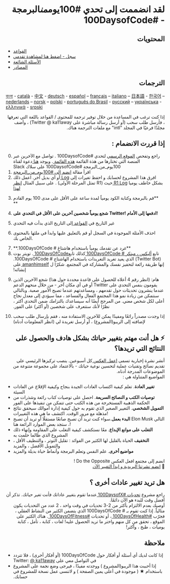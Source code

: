 # <div dir="rtl"> لقد انضممت إلى تحدي #100يوم*من*البرمجة - #100DaysofCode </div>

## <div dir="rtl"> المحتويات </div>

- <div dir="rtl"> <a href="rules.md">القواعد</a> </div>
- <div dir="rtl"> <a href="log.md"> سجل - اضغط هنا لمشاهدة تقدمي </a> </div>
- <div dir="rtl"> <a href="FAQ.md">الأسئلة الشائعة </a> </div>
- <div dir="rtl"> <a href="resources.md">المصادر </a></div>

## <div dir="rtl"> الترجمات </div>

[বাংলা](intl/bn/README.md) - [català](intl/ca/README.md) - [中文](intl/ch/README.md) - [deutsch](intl/de/README.md) - [español](intl/es/README.md) – [français](intl/fr/FAQ-fr.md) – [italiano](intl/it/README.md) – [日本語](intl/ja/README.md) - [한국어](intl/ko/README-ko.md) – [nederlands](intl/nl/README.md) – [norsk](intl/no/README.md) – [polski](intl/pl/README.md) - [português do Brasil](intl/pt-br/LEIAME.md) - [русский](intl/ru/README-ru.md) – [українська](intl/ua/README-ua.md) - [ελληνικά](intl/el/README.md) - [srpski](intl/sr/README-sr.md)

<div dir="rtl">
إذا كنت ترغب في المساعدة من خلال توفير ترجمة للمحتوى / القواعد باللغة التي تعرفها ، فأرسل طلب سحب (أو أرسل رسالة مباشرة على Twitter @ ka11away) ،  وأضف مجلدًا فرعيًا في المجلد "intl" مع ملفات الترجمة هناك. </div>

## <div dir="rtl"> إذا قررت الانضمام : </div>

0. <div dir="rtl"> راجع وتفحص <a href="http://100daysofcode.com/">  الموقع الرسمي</a>  لتحدي #100DaysofCode . تواصل مع الآخرين عبر المنصة التي تختارها من هذة القائمة <a href="www.100DaysOfCode.com/connect">هذه القائمة </a> . ويوجد <a href="https://www.100daysofcode.com/slack">هنا   </a> دعوة لقناة 100يوم_من_البرمجة #100DaysofCode  على سلاك Slack  </div>

1. <div dir="rtl"> اقرأ مقالة <a href="https://medium.freecodecamp.com/join-the-100daysofcode-556ddb4579e4/">انضم إلى #100يوم_من_البرمجة  </a>  </div>
2. <div dir="rtl"> افرق هذا المشروع لحسابك و احفظ تغيرات إلى <a href="log.md">Log </a>  أو أي بديل آخر. اعمل ذلك بشكل خاطف يوميا <a href="r1-log.md"> R1 Log </a>  حيث (R1 تمثل المرحلة الأولى) . على سبيل المثال <a href="https://github.com/Kallaway/100-days-kallaway-log/"> انظر لهذا </a> </div>

3. &#x202b; **قم بالبرمجة وكتابة الكود يومياً لمدة ساعة على الأقل على مدى 100 يوم القادم **
4. **شجع يومياً شخصين آخرين على الأقل في التحدي على Twitter! ادفعها إلى الأمام!**
5. غير التاريخ في <a href="rules.md">القواعد </a> إلى التاريخ الذي بدأت فيه التحدي
6. احذف الأمثلة الموجودة في السجل أو قم بالتعليق عليها وابدأ في ملئها بالمحتوى الخاص بك.
7. <div dir="rtl">  **غرد عن تقدمك يومياً  باستخدام هاشتاغ  # 100DaysOfCode.** </div>
8. <div dir="rtl"> تابع <a href="https://twitter.com/ka11away/">  أليكس ، مبتكر # 100DaysOfCode 
   </a>  كذلك تابع<a href="https://twitter.com/_100DaysOfCode">100DaysOfCode </a>. تويتر بوت (Twitter Bot)  الذي يعيد تغريد التغريدات باستخدام الهاشتاج # 100DaysOfCode. إنها طريقة رائعة لتحفيز نفسك والمشاركة في المجتمع. شكرًا ل <a href="https://twitter.com/amanhimself "> amanhimself  </a>  على إنشائه!  
   </div>
9. &#x202b; هام: (انظر رقم 4 أعلاه للحصول على قاعدة محددة حول هذا) شجع الآخرين الذين يقومون بنفس التحدي على Twitter أو في أي مكان آخر - من خلال منحهم الدعم عندما ينشرون تحديثات حول تقدمهم ، ومساعدتهم عندما تصبح الأمور صعبة. وبالتالي سنتمكن من زيادة نمو هذا المجتمع الفعال والمساعد ، مما سيؤدي إلى معدل نجاح أعلى لكل شخص معني. من المرجح أيضًا أنه سيساعدك بالتزامك ضمن التحدي أكثر ، نظرًا لأنك ستتعرف على شخصين (أو أكثر) على الفور.
10. &#x202b;إذا وجدت مصدراً رائعًا ومفيدًا يمكن للآخرين الاستفادة منه ، فقم بإرسال طلب سحب لإضافته إلى الريبو(المشروع) ، أو أرسل تغريدة لي (انظر المعلومات أدناه)

## <div dir="rtl"> ⚡ هل أنت مهتم بتغيير حياتك بشكل هادف والحصول على النتائج التي تريدها؟ </div>

<div dir="rtl"> أنشر نشرة إخبارية تسمى <a href="https://dotheopposite.substack.com/"> اعمل العكس </a>  كل أسبوعين. ينصب تركيزها الرئيسي على تقديم نصائح وتقنيات عملية لتحسين نوعية حياتك - بالاعتماد على مجموعة متنوعة من الموضوعات المدرجة أدناه. </div>

<div dir="rtl">  المواضيع المتناولة هي : </div>

- **تغيير العادة**. تعلم كيفية اكتساب العادات الجيدة بنجاح وكيفية الإقلاع عن العادات السيئة
- **توصيات الكتب و النصائح السريعة**. احصل على توصيات كتاب رائعة وشذرات من الحكمة الذهبية المستخرجة من هذه الكتب حتى تتمكن من تنفيذها على الفور
- **التمويل الشخصي**. التغيير الصغير الذي تقوم به حول كيفية إدارة أموالك سيحقق نتائج مذهلة مع مرور الوقت. اكتشف ما هي هذه التغييرات!
- **البدء بعمل**.سواء كنت تريد أن تصبح صانعًا مستقلًا أو تريد أن تصبح Elon Musk التالي ، ستجد بعض الموارد الرائعة هنا!
- **التغلب على موانع الإبداع**. معًا نستكشف كيفية التغلب على المقاومة وإنهاء ذلك المشروع الذي طالما حلمت به
- **النخفيف** الحياة بالقليل لها الكثير من الفوائد : تقليل التوتر ، والتنظيف الأقل ، والتمويل الأفضل ، والمزيد
- **مواضيع أخرى**. علم النفس وتعلم البرمجة وأنماط حياة بديلة والمزيد

<div dir="rtl"> انضم إلى مجتمع افعل العكس Do the Opposite ! </div>

<div dir="rtl"> 💌 <a href="https://dotheopposite.substack.com/"> انضم نشرتنا البريدية و ابدأ التغيير الآن  </a> </div>

## <div dir="rtl"> هل تريد تغيير عادات أخرى ؟ </div>

<div dir="rtl"> راجع مشروع  <a href="http://100daysofx.com/">   تحديات #100DaysofX </a>  عندما تقوم بتغيير عاداتك فأنت تغير حياتك.  تذكر أن أفضل وقت للبدء هو الآن دائمًا.  </div>
<div dir="rtl"> أوصيك بعدم الالتزام بأكثر من 2-3 تحديات في وقت واحد ، 2 عدد من التحديات يكون مثالياً. إذا كنت تقوم بـ # 100DaysOfCode الذي يتضمن الكثير من النشاط العقلي ، فجرّب <a href="http://100daysofx.com/where-x-is/health/"> #100DaysOfHealth </a> ، أو تحديات <a href="http://100daysofx.com/challenges/">#100DaysOfFitness </a>   . هناك الكثير على الموقع ، تحقق من كل منهم واختر ما تريد الحصول عليه! لغات ، كتابة ، تأمل ، كتابة يوميات ، طبخ ، وأكثر!</div>

## <div dir="rtl"> ملاحظة </div>

- <div dir="rtl"> إذا كانت لديك أي أسئلة أو أفكار حول 100DaysOfCode (أو أفكار أخرى) ، فلا تتردد في التواصل معي على Twitter:
  <a href="https://twitter.com/ka11away/">@ ka11away</a> 
   </div>
- <div dir="rtl"> إذا أحببت هذا الريبو(المشروع )  ووجدته مفيدًا ، فيرجى وضع نجمة على المشروع باستخدام &#9733;   ( موجودة في أعلى يمين الصفحة ) و لاتنسى عمل نسخة للمشروع في حسابك. </div>

